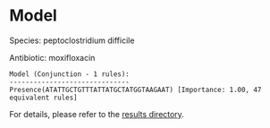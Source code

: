 
# Model

Species: peptoclostridium difficile

Antibiotic: moxifloxacin

```
Model (Conjunction - 1 rules):
------------------------------
Presence(ATATTGCTGTTTATTATGCTATGGTAAGAAT) [Importance: 1.00, 47 equivalent rules]

```

For details, please refer to the [results directory](../../../../../results/scm_b/peptoclostridium%20difficile/moxifloxacin/repeat_0/).

